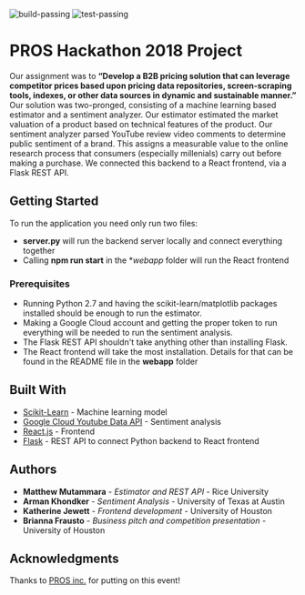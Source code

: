 ![build-passing](https://img.shields.io/badge/build-passing-brightgreen) ![test-passing](https://img.shields.io/badge/test-passing-brightgreen)

# PROS Hackathon 2018 Project

Our assignment was to **“Develop a B2B pricing solution that can leverage competitor prices based upon pricing data repositories, screen-scraping tools, indexes, or other data sources in dynamic and sustainable manner.”** Our solution was two-pronged, consisting of a machine learning based estimator and a sentiment analyzer. Our estimator estimated the market valuation of a product based on technical features of the product. Our sentiment analyzer parsed YouTube review video comments to determine public sentiment of a brand. This assigns a measurable value to the online research process that consumers (especially millenials) carry out before making a purchase. We connected this backend to a React frontend, via a Flask REST API.

## Getting Started

To run the application you need only run two files:
* **server.py** will run the backend server locally and connect everything together
* Calling **npm run start** in the **webapp* folder will run the React frontend

### Prerequisites

* Running Python 2.7 and having the scikit-learn/matplotlib packages installed should be enough to run the estimator.
* Making a Google Cloud account and getting the proper token to run everything will be needed to run the sentiment analysis.
* The Flask REST API shouldn't take anything other than installing Flask.
* The React frontend will take the most installation. Details for that can be found in the README file in the **webapp** folder


## Built With

* [Scikit-Learn](http://www.dropwizard.io/1.0.2/docs/) - Machine learning model
* [Google Cloud Youtube Data API](https://console.cloud.google.com/launcher/details/google/youtube.googleapis.com?pli=1) - Sentiment analysis
* [React.js](https://reactjs.org) - Frontend
* [Flask](http://flask.pocoo.org) - REST API to connect Python backend to React frontend


## Authors

* **Matthew Mutammara** - *Estimator and REST API* - Rice University
* **Arman Khondker** - *Sentiment Analysis* - University of Texas at Austin
* **Katherine Jewett** - *Frontend development* - University of Houston
* **Brianna Frausto** - *Business pitch and competition presentation* - University of Houston

## Acknowledgments

Thanks to [PROS inc.](https://www.pros.com) for putting on this event!
